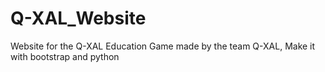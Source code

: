 # Q-XAL_Website
Website for the Q-XAL Education Game made by the team Q-XAL, Make it with bootstrap and python
